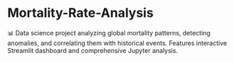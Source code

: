 # Mortality-Rate-Analysis
📊 Data science project analyzing global mortality patterns, detecting anomalies, and correlating them with historical events. Features interactive Streamlit dashboard and comprehensive Jupyter analysis.
